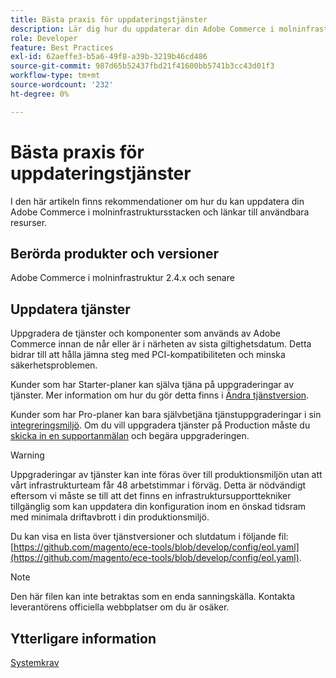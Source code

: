 ```yaml
---
title: Bästa praxis för uppdateringstjänster
description: Lär dig hur du uppdaterar din Adobe Commerce i molninfrastruktursstacken.
role: Developer
feature: Best Practices
exl-id: 62aeffe3-b5a6-49f8-a39b-3219b46cd486
source-git-commit: 987d65b52437fbd21f41600bb5741b3cc43d01f3
workflow-type: tm+mt
source-wordcount: '232'
ht-degree: 0%

---
```


# Bästa praxis för uppdateringstjänster

I den här artikeln finns rekommendationer om hur du kan uppdatera din Adobe Commerce i molninfrastruktursstacken och länkar till användbara resurser.

## Berörda produkter och versioner

Adobe Commerce i molninfrastruktur 2.4.x och senare

## Uppdatera tjänster

Uppgradera de tjänster och komponenter som används av Adobe Commerce innan de når eller är i närheten av sista giltighetsdatum. Detta bidrar till att hålla jämna steg med PCI-kompatibiliteten och minska säkerhetsproblemen.

Kunder som har Starter-planer kan själva tjäna på uppgraderingar av tjänster. Mer information om hur du gör detta finns i [Ändra tjänstversion](https://experienceleague.adobe.com/en/docs/commerce-cloud-service/user-guide/configure/service/services-yaml#change-service-version).

Kunder som har Pro-planer kan bara självbetjäna tjänstuppgraderingar i sin [integreringsmiljö](https://experienceleague.adobe.com/docs/commerce-knowledge-base/kb/announcements/commerce-announcements/integration-environment-enhancement-request-pro-and-starter.html). Om du vill uppgradera tjänster på Production måste du [skicka in en supportanmälan](https://experienceleague.adobe.com/docs/commerce-knowledge-base/kb/help-center-guide/magento-help-center-user-guide.html#submit-ticket) och begära uppgraderingen.

>[!WARNING]
>
>Uppgraderingar av tjänster kan inte föras över till produktionsmiljön utan att vårt infrastrukturteam får 48 arbetstimmar i förväg. Detta är nödvändigt eftersom vi måste se till att det finns en infrastruktursupporttekniker tillgänglig som kan uppdatera din konfiguration inom en önskad tidsram med minimala driftavbrott i din produktionsmiljö.

Du kan visa en lista över tjänstversioner och slutdatum i följande fil: [https://github.com/magento/ece-tools/blob/develop/config/eol.yaml](https://github.com/magento/ece-tools/blob/develop/config/eol.yaml).

>[!NOTE]
>
>Den här filen kan inte betraktas som en enda sanningskälla. Kontakta leverantörens officiella webbplatser om du är osäker.

## Ytterligare information

[Systemkrav](../../../installation/system-requirements.md)
